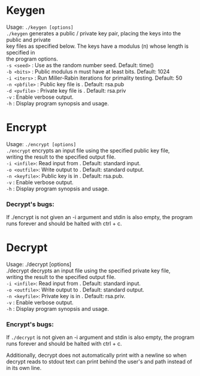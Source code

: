 # Keygen  
Usage: `./keygen [options]`  
  `./keygen` generates a public / private key pair, placing the keys into the public and private  
  key files as specified below. The keys have a modulus (n) whose length is specified in  
  the program options.  
    `-s <seed>`   : Use <seed> as the random number seed. Default: time()  
    `-b <bits>`   : Public modulus n must have at least <bits> bits. Default: 1024  
    `-i <iters>`  : Run <iters> Miller-Rabin iterations for primality testing. Default: 50  
    `-n <pbfile>` : Public key file is <pbfile>. Default: rsa.pub  
    `-d <pvfile>` : Private key file is <pvfile>. Default: rsa.priv  
    `-v`          : Enable verbose output.  
    `-h`          : Display program synopsis and usage.  

# Encrypt  
Usage: `./encrypt [options]`  
  `./encrypt` encrypts an input file using the specified public key file,  
writing the result to the specified output file.  
    `-i <infile>`: Read input from <infile>. Default: standard input.  
    `-o <outfile>`: Write output to <outfile>. Default: standard output.  
    `-n <keyfile>`: Public key is in <keyfile>. Default: rsa.pub.  
    `-v`          : Enable verbose output.  
    `-h`          : Display program synopsis and usage.  
### Decrypt's bugs:  
If ./encrypt is not given an -i argument and stdin is also empty, the program runs forever and should be halted with ctrl + c.  

# Decrypt  
Usage: ./decrypt [options]  
./decrypt decrypts an input file using the specified private key file,  
writing the result to the specified output file.  
    `-i <infile>`: Read input from <infile>. Default: standard input.  
    `-o <outfile>`: Write output to <outfile>. Default: standard output.  
    `-n <keyfile>`: Private key is in <keyfile>. Default: rsa.priv.  
    `-v`          : Enable verbose output.  
    `-h`          : Display program synopsis and usage.  

### Encrypt's bugs:  
  If `./decrypt` is not given an -i argument and stdin is also empty, the program runs forever and should be halted with ctrl + c.  
  
  Additionally, decrypt does not automatically print with a newline so when decrypt reads to stdout text can print behind the user's and path instead of in its own line.
